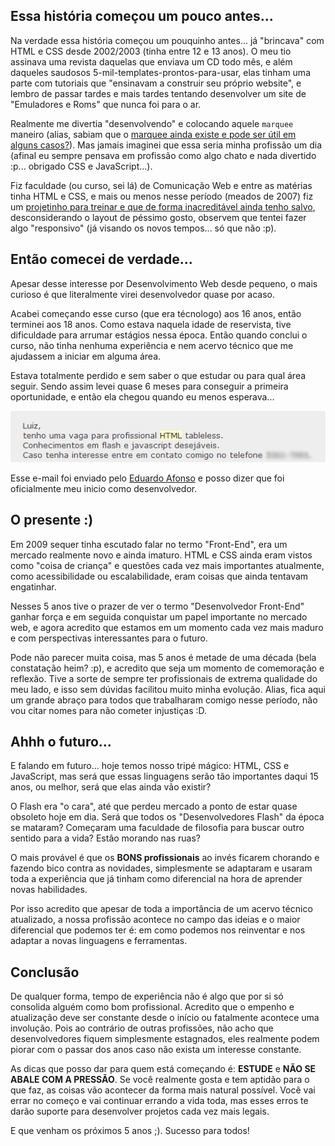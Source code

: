 ## Essa história começou um pouco antes...

Na verdade essa história começou um pouquinho antes... já "brincava" com HTML e CSS desde 2002/2003 (tinha entre 12 e 13 anos). O meu tio assinava uma revista daquelas que enviava um CD todo mês, e além daqueles saudosos 5-mil-templates-prontos-para-usar, elas tinham uma parte com tutoriais que "ensinavam a construir seu próprio website", e lembro de passar tardes e mais tardes tentando desenvolver um site de "Emuladores e Roms" que nunca foi para o ar.

Realmente me divertia "desenvolvendo" e colocando aquele `marquee` maneiro (alias, sabiam que o [marquee ainda existe e pode ser útil em alguns casos?](https://developer.mozilla.org/en-US/docs/Web/HTML/Element/marquee)). Mas jamais imaginei que essa seria minha profissão um dia (afinal eu sempre pensava em profissão como algo chato e nada divertido :p... obrigado CSS e JavaScript...).

Fiz faculdade (ou curso, sei lá) de Comunicação Web e entre as matérias tinha HTML e CSS, e mais ou menos nesse período (meados de 2007) fiz um [projetinho para treinar e que de forma inacreditável ainda tenho salvo](https://dl.dropboxusercontent.com/u/9133549/Old/portfolio2/index.html), desconsiderando o layout de péssimo gosto, observem que tentei fazer algo "responsivo" (já visando os novos tempos... só que não :p).

## Então comecei de verdade...

Apesar desse interesse por Desenvolvimento Web desde pequeno, o mais curioso é que literalmente virei desenvolvedor quase por acaso.

Acabei começando esse curso (que era técnologo) aos 16 anos, então terminei aos 18 anos. Como estava naquela idade de reservista, tive dificuldade para arrumar estágios nessa época. Então quando conclui o curso, não tinha nenhuma experiência e nem acervo técnico que me ajudassem a iniciar em alguma área.

Estava totalmente perdido e sem saber o que estudar ou para qual área seguir. Sendo assim levei quase 6 meses para conseguir a primeira oportunidade, e então ela chegou quando eu menos esperava...

![Primeira oportunidade como desenvolvedor :)](/assets/img/blog/primeira-oportunidade.jpg)

Esse e-mail foi enviado pelo [Eduardo Afonso](https://plus.google.com/u/0/107403752074165444907/about) e posso dizer que foi oficialmente meu inicio como desenvolvedor.

## O presente :)

Em 2009 sequer tinha escutado falar no termo "Front-End", era um mercado realmente novo e ainda imaturo. HTML e CSS ainda eram vistos como "coisa de criança" e questões cada vez mais importantes atualmente, como acessibilidade ou escalabilidade, eram coisas que ainda tentavam engatinhar.

Nesses 5 anos tive o prazer de ver o termo "Desenvolvedor Front-End" ganhar força e em seguida conquistar um papel importante no mercado web, e agora acredito que estamos em um momento cada vez mais maduro e com perspectivas interessantes para o futuro.

Pode não parecer muita coisa, mas 5 anos é metade de uma década (bela constatação heim? :p), e acredito que seja um momento de comemoração e reflexão. Tive a sorte de sempre ter profissionais de extrema qualidade do meu lado, e isso sem dúvidas facilitou muito minha evolução. Alias, fica aqui um grande abraço para todos que trabalharam comigo nesse período, não vou citar nomes para não cometer injustiças :D.

## Ahhh o futuro...

E falando em futuro... hoje temos nosso tripé mágico: HTML, CSS e JavaScript, mas será que essas linguagens serão tão importantes daqui 15 anos, ou melhor, será que elas ainda vão existir?

O Flash era "o cara", até que perdeu mercado a ponto de estar quase obsoleto hoje em dia. Será que todos os "Desenvolvedores Flash" da época se mataram? Começaram uma faculdade de filosofia para buscar outro sentido para a vida? Estão morando nas ruas?

O mais provável é que os **BONS profissionais** ao invés ficarem chorando e fazendo bico contra as novidades, simplesmente se adaptaram e usaram toda a experiência que já tinham como diferencial na hora de aprender novas habilidades.

Por isso acredito que apesar de toda a importância de um acervo técnico atualizado, a nossa profissão acontece no campo das ideias e o maior diferencial que podemos ter é: em como podemos nos reinventar e nos adaptar a novas linguagens e ferramentas.

## Conclusão

De qualquer forma, tempo de experiência não é algo que por si só consolida alguém como bom profissional. Acredito que o empenho e atualização deve ser constante desde o início ou fatalmente acontece uma involução. Pois ao contrário de outras profissões, não acho que desenvolvedores fiquem simplesmente estagnados, eles realmente podem piorar com o passar dos anos caso não exista um interesse constante.

As dicas que posso dar para quem está começando é: **ESTUDE** e **NÃO SE ABALE COM A PRESSÃO**. Se você realmente gosta e tem aptidão para o que faz, as coisas vão acontecer da forma mais natural possível. Você vai errar no começo e vai continuar errando a vida toda, mas esses erros te darão suporte para desenvolver projetos cada vez mais legais.

E que venham os próximos 5 anos ;). Sucesso para todos!
